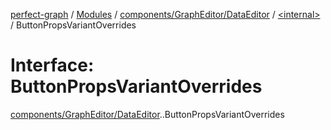 [perfect-graph](../README.md) / [Modules](../modules.md) / [components/GraphEditor/DataEditor](../modules/components_GraphEditor_DataEditor.md) / [<internal\>](../modules/components_GraphEditor_DataEditor._internal_.md) / ButtonPropsVariantOverrides

# Interface: ButtonPropsVariantOverrides

[components/GraphEditor/DataEditor](../modules/components_GraphEditor_DataEditor.md).[<internal>](../modules/components_GraphEditor_DataEditor._internal_.md).ButtonPropsVariantOverrides
